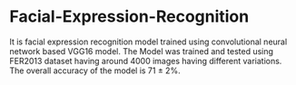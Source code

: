 # Facial-Expression-Recognition
It is facial expression recognition model trained using convolutional neural network based VGG16 model. The Model was trained and tested using FER2013 dataset having around 4000 images having different variations. The overall accuracy of the model is 71 ± 2%. 
